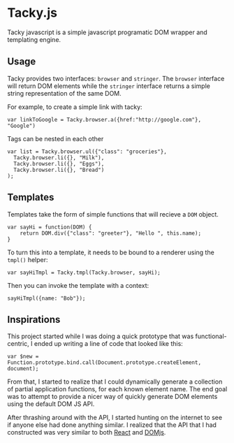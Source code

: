 # Tacky.js

Tacky javascript is a simple javascript programatic DOM wrapper and templating engine.

## Usage

Tacky provides two interfaces: `browser` and `stringer`. The `browser` interface will
return DOM elements while the `stringer` interface returns a simple string representation
of the same DOM.

For example, to create a simple link with tacky:

    var linkToGoogle = Tacky.browser.a({href:"http://google.com"}, "Google")

Tags can be nested in each other

    var list = Tacky.browser.ul({"class": "groceries"}, 
      Tacky.browser.li({}, "Milk"),
      Tacky.browser.li({}, "Eggs"),
      Tacky.browser.li({}, "Bread")
    );

## Templates

Templates take the form of simple functions that will recieve a `DOM` object.

    var sayHi = function(DOM) {
        return DOM.div({"class": "greeter"}, "Hello ", this.name);
    }
    
To turn this into a template, it needs to be bound to a renderer using the `tmpl()` helper:

    var sayHiTmpl = Tacky.tmpl(Tacky.browser, sayHi);
    
Then you can invoke the template with a context:

    sayHiTmpl({name: "Bob"});

## Inspirations

This project started while I was doing a quick prototype that was functional-centric, I ended up writing
a line of code that looked like this:

    var $new = Function.prototype.bind.call(Document.prototype.createElement, document);
    
From that, I started to realize that I could dynamically generate a collection of partial application functions,
for each known element name. The end goal was to attempt to provide a nicer way of quickly generate DOM elements using
the default DOM JS API.

After thrashing around with the API, I started hunting on the internet to see if anyone else had done anything similar. 
I realized that the API that I had constructed was very similar to both [React](http://facebook.github.io/react/) and
[DOMjs](https://github.com/medikoo/domjs).